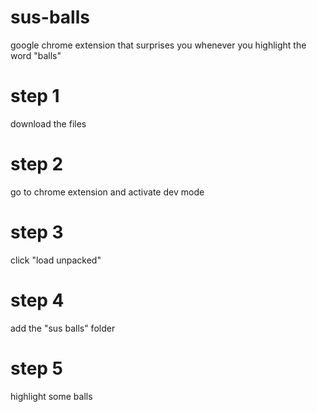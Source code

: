 # sus-balls
google chrome extension that surprises you whenever you highlight the word "balls"


# step 1
download the files

# step 2
go to chrome extension and activate dev mode

# step 3
click "load unpacked"

# step 4
add the "sus balls" folder

# step 5 
highlight some balls
